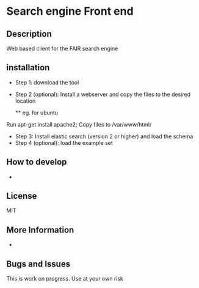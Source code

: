 # Search engine Front end 

## Description

Web based client for the FAIR search engine

## installation

 * Step 1: download the tool 
 * Step 2 (optional): Install a webserver and copy the files to the desired location

   ** eg. for ubuntu

Run apt-get install apache2;
Copy files to /var/www/html/

 * Step 3: Install elastic search (version 2 or higher) and load the schema
 * Step 4 (optional): load the example set

## How to develop

-

## License

MIT

## More Information

-

## Bugs and Issues

This is work on progress. Use at your own risk